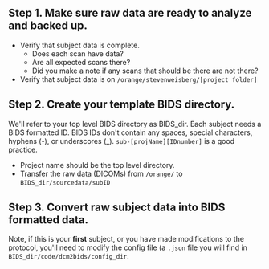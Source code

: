 ## Step 1. Make sure raw data are ready to analyze and backed up.
- Verify that subject data is complete.
  - Does each scan have data?
  - Are all expected scans there?
  - Did you make a note if any scans that should be there are not there?
- Verify that subject data is on `/orange/stevenweisberg/[project folder]`

## Step 2. Create your template BIDS directory.
  We'll refer to your top level BIDS directory as BIDS_dir. Each subject needs a BIDS formatted ID. BIDS IDs don't contain any spaces, special characters, hyphens (-), or underscores (_). `sub-[projName][IDnumber]` is a good practice.
  - Project name should be the top level directory.
  - Transfer the raw data (DICOMs) from `/orange/` to `BIDS_dir/sourcedata/subID`

## Step 3. Convert raw subject data into BIDS formatted data.
  Note, if this is your **first** subject, or you have made modifications to the protocol, you'll need to modify the config file (a `.json` file you will find in `BIDS_dir/code/dcm2bids/config_dir`.

  
